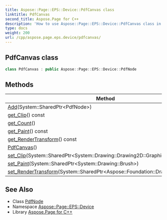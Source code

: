 ```yaml
---
title: Aspose::Page::EPS::Device::PdfCanvas class
linktitle: PdfCanvas
second_title: Aspose.Page for C++
description: 'How to use Aspose::Page::EPS::Device::PdfCanvas class in C++.'
type: docs
weight: 200
url: /cpp/aspose.page.eps.device/pdfcanvas/
---
```

## PdfCanvas class




```cpp
class PdfCanvas : public Aspose::Page::EPS::Device::PdfNode
```

## Methods

| Method | Description |
| --- | --- |
| [Add](./add/)(System::SharedPtr\<PdfNode\>) |  |
| [get_Clip](./get_clip/)() const |  |
| [get_Count](./get_count/)() |  |
| [get_Paint](./get_paint/)() const |  |
| [get_RenderTransform](./get_rendertransform/)() const |  |
| [PdfCanvas](./pdfcanvas/)() |  |
| [set_Clip](./set_clip/)(System::SharedPtr\<System::Drawing::Drawing2D::GraphicsPath\>) |  |
| [set_Paint](./set_paint/)(System::SharedPtr\<System::Drawing::Brush\>) |  |
| [set_RenderTransform](./set_rendertransform/)(System::SharedPtr\<Aspose::Foundation::Drawing::DrMatrix\>) |  |
## See Also

* Class [PdfNode](../pdfnode/)
* Namespace [Aspose::Page::EPS::Device](../)
* Library [Aspose.Page for C++](../../)
